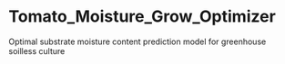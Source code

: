 # Tomato_Moisture_Grow_Optimizer
Optimal substrate moisture content prediction model for greenhouse soilless culture
